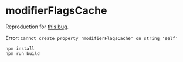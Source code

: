 # modifierFlagsCache

Reproduction for [this bug](https://github.com/dherges/ng-packagr/issues/206).

Error: `Cannot create property 'modifierFlagsCache' on string 'self'`

```
npm install
npm run build
```
